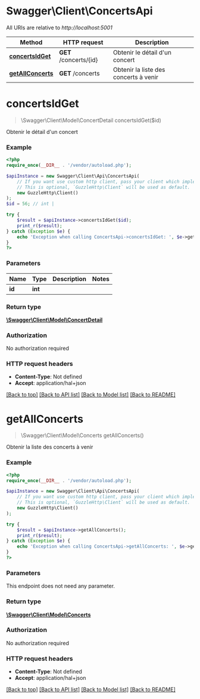 # Swagger\Client\ConcertsApi

All URIs are relative to *http://localhost:5001*

Method | HTTP request | Description
------------- | ------------- | -------------
[**concertsIdGet**](ConcertsApi.md#concertsidget) | **GET** /concerts/{id} | Obtenir le détail d&#x27;un concert
[**getAllConcerts**](ConcertsApi.md#getallconcerts) | **GET** /concerts | Obtenir la liste des concerts à venir

# **concertsIdGet**
> \Swagger\Client\Model\ConcertDetail concertsIdGet($id)

Obtenir le détail d'un concert

### Example
```php
<?php
require_once(__DIR__ . '/vendor/autoload.php');

$apiInstance = new Swagger\Client\Api\ConcertsApi(
    // If you want use custom http client, pass your client which implements `GuzzleHttp\ClientInterface`.
    // This is optional, `GuzzleHttp\Client` will be used as default.
    new GuzzleHttp\Client()
);
$id = 56; // int | 

try {
    $result = $apiInstance->concertsIdGet($id);
    print_r($result);
} catch (Exception $e) {
    echo 'Exception when calling ConcertsApi->concertsIdGet: ', $e->getMessage(), PHP_EOL;
}
?>
```

### Parameters

Name | Type | Description  | Notes
------------- | ------------- | ------------- | -------------
 **id** | **int**|  |

### Return type

[**\Swagger\Client\Model\ConcertDetail**](../Model/ConcertDetail.md)

### Authorization

No authorization required

### HTTP request headers

 - **Content-Type**: Not defined
 - **Accept**: application/hal+json

[[Back to top]](#) [[Back to API list]](../../README.md#documentation-for-api-endpoints) [[Back to Model list]](../../README.md#documentation-for-models) [[Back to README]](../../README.md)

# **getAllConcerts**
> \Swagger\Client\Model\Concerts getAllConcerts()

Obtenir la liste des concerts à venir

### Example
```php
<?php
require_once(__DIR__ . '/vendor/autoload.php');

$apiInstance = new Swagger\Client\Api\ConcertsApi(
    // If you want use custom http client, pass your client which implements `GuzzleHttp\ClientInterface`.
    // This is optional, `GuzzleHttp\Client` will be used as default.
    new GuzzleHttp\Client()
);

try {
    $result = $apiInstance->getAllConcerts();
    print_r($result);
} catch (Exception $e) {
    echo 'Exception when calling ConcertsApi->getAllConcerts: ', $e->getMessage(), PHP_EOL;
}
?>
```

### Parameters
This endpoint does not need any parameter.

### Return type

[**\Swagger\Client\Model\Concerts**](../Model/Concerts.md)

### Authorization

No authorization required

### HTTP request headers

 - **Content-Type**: Not defined
 - **Accept**: application/hal+json

[[Back to top]](#) [[Back to API list]](../../README.md#documentation-for-api-endpoints) [[Back to Model list]](../../README.md#documentation-for-models) [[Back to README]](../../README.md)

